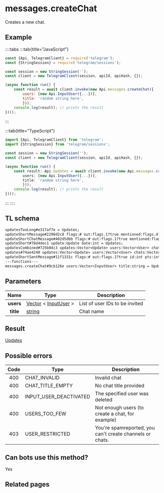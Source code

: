 # messages.createChat

Creates a new chat.

## Example

::::tabs
:::tab{title="JavaScript"}

```js
const {Api, TelegramClient} = require('telegram');
const {StringSession} = require('telegram/sessions');

const session = new StringSession('');
const client = new TelegramClient(session, apiId, apiHash, {});

(async function run() {
    const result = await client.invoke(new Api.messages.createChat({
		users: [new Api.InputUser({...})],
		title: 'random string here',
		}));
    console.log(result); // prints the result
})();
```

:::

:::tab{title="TypeScript"}

```ts
import {Api, TelegramClient} from 'telegram';
import {StringSession} from 'telegram/sessions';

const session = new StringSession('');
const client = new TelegramClient(session, apiId, apiHash, {});

(async function run() {
    const result: Api.Updates = await client.invoke(new Api.messages.createChat({
		users: [new Api.InputUser({...})],
		title: 'random string here',
		}));
    console.log(result); // prints the result
})();
```

:::
::::

## TL schema

```txt
updatesTooLong#e317af7e = Updates;
updateShortMessage#2296d2c8 flags:# out:flags.1?true mentioned:flags.4?true media_unread:flags.5?true silent:flags.13?true id:int user_id:int message:string pts:int pts_count:int date:int fwd_from:flags.2?MessageFwdHeader via_bot_id:flags.11?int reply_to:flags.3?MessageReplyHeader entities:flags.7?Vector<MessageEntity> = Updates;
updateShortChatMessage#402d5dbb flags:# out:flags.1?true mentioned:flags.4?true media_unread:flags.5?true silent:flags.13?true id:int from_id:int chat_id:int message:string pts:int pts_count:int date:int fwd_from:flags.2?MessageFwdHeader via_bot_id:flags.11?int reply_to:flags.3?MessageReplyHeader entities:flags.7?Vector<MessageEntity> = Updates;
updateShort#78d4dec1 update:Update date:int = Updates;
updatesCombined#725b04c3 updates:Vector<Update> users:Vector<User> chats:Vector<Chat> date:int seq_start:int seq:int = Updates;
updates#74ae4240 updates:Vector<Update> users:Vector<User> chats:Vector<Chat> date:int seq:int = Updates;
updateShortSentMessage#11f1331c flags:# out:flags.1?true id:int pts:int pts_count:int date:int media:flags.9?MessageMedia entities:flags.7?Vector<MessageEntity> = Updates;
---functions---
messages.createChat#9cb126e users:Vector<InputUser> title:string = Updates;
```

## Parameters

|   Name    | Type                                                                                                          | Description                    |
| :-------: | ------------------------------------------------------------------------------------------------------------- | ------------------------------ |
| **users** | [Vector](https://core.telegram.org/type/Vector%20t) < [InputUser](https://core.telegram.org/type/InputUser) > | List of user IDs to be invited |
| **title** | [string](https://core.telegram.org/type/string)                                                               | Chat name                      |

## Result

[Updates](https://core.telegram.org/type/Updates)

## Possible errors

| Code | Type                   | Description                                              |
| :--: | ---------------------- | -------------------------------------------------------- |
| 400  | CHAT_INVALID           | Invalid chat                                             |
| 400  | CHAT_TITLE_EMPTY       | No chat title provided                                   |
| 400  | INPUT_USER_DEACTIVATED | The specified user was deleted                           |
| 400  | USERS_TOO_FEW          | Not enough users (to create a chat, for example)         |
| 403  | USER_RESTRICTED        | You're spamreported, you can't create channels or chats. |

## Can bots use this method?

Yes

## Related pages
